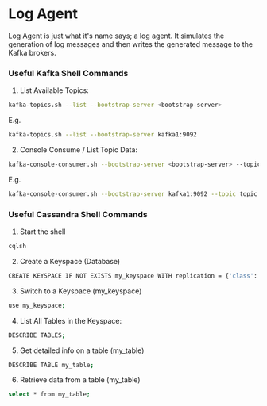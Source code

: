 # Log Agent
Log Agent is just what it's name says; a log agent. It simulates the generation of log messages and then writes the
generated message to the Kafka brokers.

### Useful Kafka Shell Commands

1. List Available Topics:
```bash
kafka-topics.sh --list --bootstrap-server <bootstrap-server>
```
E.g.
```bash
kafka-topics.sh --list --bootstrap-server kafka1:9092
```

2. Console Consume / List Topic Data:
```bash
kafka-console-consumer.sh --bootstrap-server <bootstrap-server> --topic my-topic --from-beginning
```
E.g.
```bash
kafka-console-consumer.sh --bootstrap-server kafka1:9092 --topic topic --from-beginning
```

### Useful Cassandra Shell Commands
1. Start the shell
```bash
cqlsh
```

2. Create a Keyspace (Database)
```bash
CREATE KEYSPACE IF NOT EXISTS my_keyspace WITH replication = {'class': 'SimpleStrategy', 'replication_factor': '3'}  AND durable_writes = true;
```

3. Switch to a Keyspace (my_keyspace)
```bash
use my_keyspace;
```

4. List All Tables in the Keyspace:
```bash
DESCRIBE TABLES;
```

5. Get detailed info on a table (my_table)
```bash
DESCRIBE TABLE my_table;
```

6. Retrieve data from a table (my_table)
```bash
select * from my_table;
```
